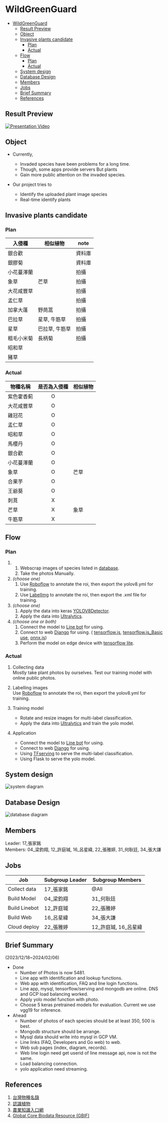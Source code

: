 # WildGreenGuard

- [WildGreenGuard](#wildgreenguard)
  - [Result Preview](#result-preview)
  - [Object](#object)
  - [Invasive plants candidate](#invasive-plants-candidate)
    - [Plan](#plan)
    - [Actual](#actual)
  - [Flow](#flow)
    - [Plan](#plan-1)
    - [Actual](#actual-1)
  - [System design](#system-design)
  - [Database Design](#database-design)
  - [Members](#members)
  - [Jobs](#jobs)
  - [Brief Summary](#brief-summary)
  - [References](#references)

## Result Preview
[![Presentation Video](https://img.youtube.com/vi/UHT4iaAthT8/0.jpg)](https://youtu.be/UHT4iaAthT8)

## Object

- Currently,
  - Invaded species have been problems for a long time. 
  - Though, some apps provide servers But plants 
  - Gain more public attention on the invaded species.

- Our project tries to 
  - Identify the uploaded plant image species 
  - Real-time identify plants


## Invasive plants candidate

### Plan
|入侵種|相似植物|note|
|-|-|-|
|銀合歡||資料庫|
|銀膠菊||資料庫|
|小花蔓澤蘭||拍攝|
|象草|芒草|拍攝|
|大花咸豐草||拍攝|
|孟仁草||拍攝|
|加拿大蓬|野茼蒿|拍攝|
|巴拉草|星草, 牛筋草|拍攝|
|星草|巴拉草, 牛筋草|拍攝|
|粗毛小米菊|長柄菊|拍攝|
|昭和草|
|豬草|

### Actual
|物種名稱|是否為入侵種|相似植物|
|-|:-:|-|
|紫色霍香薊|O||
|大花咸豐草|O||
|雞冠花|O||
|孟仁草|O||
|昭和草|O||
|馬櫻丹|O||
|銀合歡|O||
|小花蔓澤蘭|O||
|象草|O|芒草|
|合果芋|O||
|王爺葵|O||
|刺莧|X||
|芒草|X|象草|
|牛筋草|X||


## Flow

### Plan

1. 
    1. Webscrap images of species listed in [database](https://gisd.biodiv.tw/tw/).
    2. Take the photos Manually.
2. _(choose one)_
    1. Use [Roboflow](https://roboflow.com/) to annotate the roi, then export the yolov8.yml for training.
    2. Use [LabelImg](https://github.com/HumanSignal/labelImg) to annotate the roi, then export the .xml file for training.
3. _(choose one)_
    1. Apply the data into keras [YOLOV8Detector](https://keras.io/api/keras_cv/models/tasks/yolo_v8_detector/).
    2. Apply the data into [Ultralytics](https://docs.ultralytics.com/).
4. _(choose one or both)_
    1. Connect the model to [Line bot](https://github.com/line/line-bot-sdk-python) for using.
    2. Connect to web [Django](https://www.djangoproject.com/) for using. (
   [tensorflow.js](https://js.tensorflow.org/api/latest/#Tensors), [tensorflow.js_Basic use](https://www.tensorflow.org/js/tutorials/conversion/import_keras, ), [onnx.js](https://onnxruntime.ai/docs/api/js/index.html))
    3. Perform the model on edge device with [tensorflow lite](https://www.tensorflow.org/lite).  


### Actual

1. Collecting data  
   Mostly take plant photos by ourselves.
   Test our training model with online public photos.   
  
2. Labelling images  
   Use [Roboflow](https://roboflow.com/) to annotate the roi, then export the yolov8.yml for training.

3. Training model  
   - Rotate and resize images for multi-label classification.
   - Apply the data into [Ultralytics](https://docs.ultralytics.com/)  and train the yolo model.  

4. Application  
    - Connect the model to [Line bot](https://github.com/line/line-bot-sdk-python) for using.
    - Connect to web [Django](https://www.djangoproject.com/) for using.
    - Using [TFserving](https://www.tensorflow.org/tfx/serving/docker) to serve the multi-label classification.
    - Using Flask to serve the yolo model. 

## System design

![system diagram](./images/System%20Diagram.png)

## Database Design

![database diagram](./images/Database%20Diagram.png)

## Members

Leader: 17_張家銘   
Members: 04_梁鈞翔, 12_許庭瑊, 16_呂星緯, 22_張雅婷, 31_何耿廷, 34_張大謙 

## Jobs
|Job|Subgroup Leader|Subgroup Members|
|-|-|-|
|Collect data|17_張家銘|@All|
|Build Model|04_梁鈞翔|31_何耿廷|
|Build Linebot|12_許庭瑊|22_張雅婷|
|Build Web|16_呂星緯|34_張大謙|
|Cloud deploy|22_張雅婷|12_許庭瑊, 16_呂星緯|

## Brief Summary
(2023/12/18~2024/02/06)
- Done  
  - Number of Photos is now 5481. 
  - Line app with identification and lookup functions.
  - Web app with identification, FAQ and line login functions.
  - Line app, mysql, tensorflow/serving and mongodb are online. DNS and GCP load balancing worked.
  - Apply yolo model function with photo.
  - Choose 5 keras pretrained models for evaluation. Current we use vgg19 for inference.
- Ahead
  - Number of photos of each species should be at least 350, 500 is best.
  - Mongodb structure should be arrange.
  - Mysql data should write into mysql in GCP VM.
  - Line links (FAQ, Developers and Go web) to web.
  - Web sub pages (index, diagram, records).
  - Web line login need get userid of line message api, now is not the same.
  - Load balancing connection.
  - yolo application need streaming.


## References

1. [台灣物種名錄](https://taicol.tw/zh-hant/)
2. [認識植物](http://kplant.biodiv.tw/) 
3. [農業知識入口網](https://kmweb.moa.gov.tw/)
4. [Global Core Biodata Resource (GBIF)](https://www.gbif.org/zh-tw/)  
<!-- https://www.imageclef.org/PlantCLEF2020
[銀膠菊與艾草的差異(107/6/23)](https://youtu.be/-tp9ENdx8-k) -->
